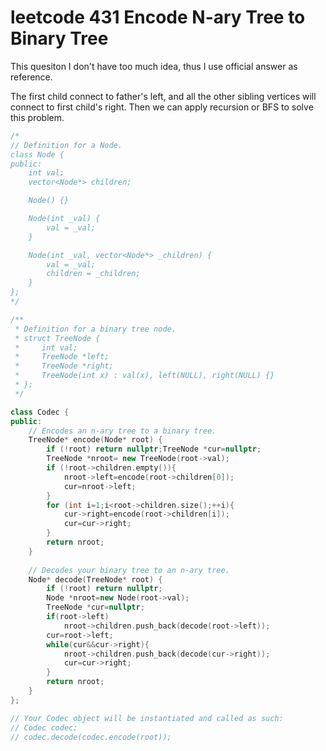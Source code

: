 # leetcode 431 Encode N-ary Tree to Binary Tree

This quesiton I don't have too much idea, thus I use official answer as reference.

The first child connect to father's left, and all the other sibling vertices will connect to first child's right.
Then we can apply recursion or BFS to solve this problem.

```cpp
/*
// Definition for a Node.
class Node {
public:
    int val;
    vector<Node*> children;

    Node() {}

    Node(int _val) {
        val = _val;
    }

    Node(int _val, vector<Node*> _children) {
        val = _val;
        children = _children;
    }
};
*/

/**
 * Definition for a binary tree node.
 * struct TreeNode {
 *     int val;
 *     TreeNode *left;
 *     TreeNode *right;
 *     TreeNode(int x) : val(x), left(NULL), right(NULL) {}
 * };
 */

class Codec {
public:
    // Encodes an n-ary tree to a binary tree.
    TreeNode* encode(Node* root) {
        if (!root) return nullptr;TreeNode *cur=nullptr;
        TreeNode *nroot= new TreeNode(root->val);
        if (!root->children.empty()){
            nroot->left=encode(root->children[0]);
            cur=nroot->left;
        }
        for (int i=1;i<root->children.size();++i){
            cur->right=encode(root->children[i]);
            cur=cur->right;
        }
        return nroot;
    }
	
    // Decodes your binary tree to an n-ary tree.
    Node* decode(TreeNode* root) {
        if (!root) return nullptr;
        Node *nroot=new Node(root->val);
        TreeNode *cur=nullptr;
        if(root->left)
            nroot->children.push_back(decode(root->left));
        cur=root->left;
        while(cur&&cur->right){
            nroot->children.push_back(decode(cur->right));
            cur=cur->right;
        }
        return nroot;
    }
};

// Your Codec object will be instantiated and called as such:
// Codec codec;
// codec.decode(codec.encode(root));
```
